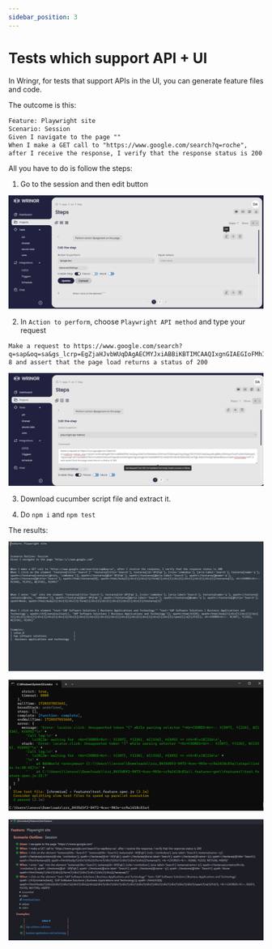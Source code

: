 ```yaml
---
sidebar_position: 3
---
```


# Tests which support API + UI

In Wringr, for tests that support APIs in the UI, you can generate feature files and code.

The outcome is this: 

```
Feature: Playwright site
Scenario: Session
Given I navigate to the page "" 
When I make a GET call to "https://www.google.com/search?q=roche", after I receive the response, I verify that the response status is 200
```

All you have to do is follow the steps: 

1. Go to the session and then edit button

![Cucumber](/img/cucumber-14.png)

2. In `Action to perform`, choose `Playwright API method` and type your request

```
Make a request to https://www.google.com/search?q=sap&oq=sa&gs_lcrp=EgZjaHJvbWUqDAgAECMYJxiABBiKBTIMCAAQIxgnGIAEGIoFMhIIARAuGEMYxwEY0QMYgAQYigUyBggCEEUYOTIGCAMQIxgnMhgIBBAuGEMYgwEYxwEYsQMY0QMYgAQYigUyDAgFEAAYQxiABBiKBTIMCAYQABhDGIAEGIoFMgwIBxAAGEMYgAQYigUyDAgIEAAYQxiABBiKBTISCAkQLhhDGMcBGNEDGIAEGIoF0gEJMzIxOGowajE1qAIIsAIB&sourceid=chrome&ie=UTF-8 and assert that the page load returns a status of 200
```
![Cucumber](/img/cucumber-15.png)

3. Download cucumber script file and extract it. 

4. Do `npm i` and `npm test` 

The results: 

![Cucumber](/img/cucumber-16.png)

![Cucumber](/img/cucumber-17.png)

![Cucumber](/img/cucumber-18.png)





